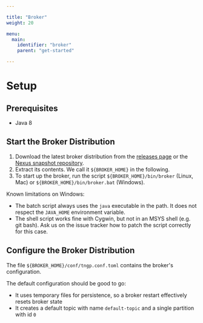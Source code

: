 ```yaml
---

title: "Broker"
weight: 20

menu:
  main:
    identifier: "broker"
    parent: "get-started"

---
```


# Setup

## Prerequisites

* Java 8

## Start the Broker Distribution

1. Download the latest broker distribution from the [releases page](https://github.com/camunda-tngp/camunda-tngp/releases) or the [Nexus snapshot repository](https://app.camunda.com/nexus/content/repositories/camunda-tngp-snapshots/org/camunda/tngp/tngp-distribution/).
1. Extract its contents. We call it `${BROKER_HOME}` in the following.
1. To start up the broker, run the script `${BROKER_HOME}/bin/broker` (Linux, Mac) or `${BROKER_HOME}/bin/broker.bat` (Windows).

Known limitations on Windows:

* The batch script always uses the `java` executable in the path. It does not respect the `JAVA_HOME` environment variable.
* The shell script works fine with Cygwin, but not in an MSYS shell (e.g. git bash). Ask us on the issue tracker how to patch the script correctly for this case.

## Configure the Broker Distribution

The file `${BROKER_HOME}/conf/tngp.conf.toml` contains the broker's configuration.

The default configuration should be good to go:

* It uses temporary files for persistence, so a broker restart effectively resets broker state
* It creates a default topic with name `default-topic` and a single partition
  with id `0`
